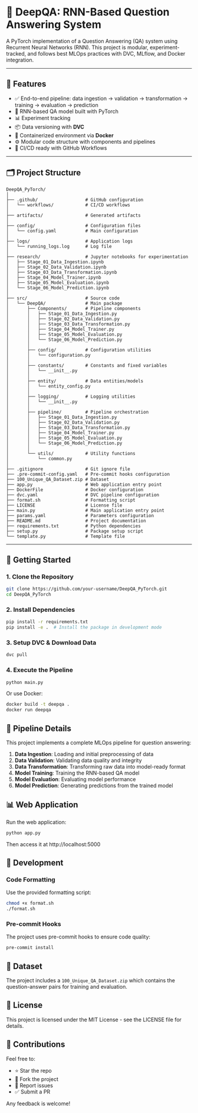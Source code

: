 # 🧠 DeepQA: RNN-Based Question Answering System

A PyTorch implementation of a Question Answering (QA) system using Recurrent Neural Networks (RNN). This project is modular, experiment-tracked, and follows best MLOps practices with DVC, MLflow, and Docker integration.

---

## 📌 Features

- ✅ End-to-end pipeline: data ingestion → validation → transformation → training → evaluation → prediction
- 🔁 RNN-based QA model built with PyTorch
- 📊 Experiment tracking 
- 📦 Data versioning with **DVC**
- 🐳 Containerized environment via **Docker**
- ⚙️ Modular code structure with components and pipelines
- 🔄 CI/CD ready with GitHub Workflows

---

## 🗂️ Project Structure

```
DeepQA_PyTorch/
│
├── .github/                  # GitHub configuration
│   └── workflows/            # CI/CD workflows
│
├── artifacts/                # Generated artifacts
│
├── config/                   # Configuration files
│   └── config.yaml           # Main configuration
│
├── logs/                     # Application logs
│   └── running_logs.log      # Log file
│
├── research/                 # Jupyter notebooks for experimentation
│   ├── Stage_01_Data_Ingestion.ipynb
│   ├── Stage_02_Data_Validation.ipynb
│   ├── Stage_03_Data_Transformation.ipynb
│   ├── Stage_04_Model_Trainer.ipynb
│   ├── Stage_05_Model_Evaluation.ipynb
│   └── Stage_06_Model_Prediction.ipynb
│
├── src/                      # Source code
│   └── DeepQA/               # Main package
│       ├── Components/       # Pipeline components
│       │   ├── Stage_01_Data_Ingestion.py
│       │   ├── Stage_02_Data_Validation.py
│       │   ├── Stage_03_Data_Transformation.py
│       │   ├── Stage_04_Model_Trainer.py
│       │   ├── Stage_05_Model_Evaluation.py
│       │   └── Stage_06_Model_Prediction.py
│       │
│       ├── config/           # Configuration utilities
│       │   └── configuration.py
│       │
│       ├── constants/        # Constants and fixed variables
│       │   └── __init__.py
│       │
│       ├── entity/           # Data entities/models
│       │   └── entity_config.py
│       │
│       ├── logging/          # Logging utilities
│       │   └── __init__.py
│       │
│       ├── pipeline/         # Pipeline orchestration
│       │   ├── Stage_01_Data_Ingestion.py
│       │   ├── Stage_02_Data_Validation.py
│       │   ├── Stage_03_Data_Transformation.py
│       │   ├── Stage_04_Model_Trainer.py
│       │   ├── Stage_05_Model_Evaluation.py
│       │   └── Stage_06_Model_Prediction.py
│       │
│       └── utils/            # Utility functions
│           └── common.py
│
├── .gitignore                # Git ignore file
├── .pre-commit-config.yaml   # Pre-commit hooks configuration
├── 100_Unique_QA_Dataset.zip # Dataset
├── app.py                    # Web application entry point
├── DockerFile                # Docker configuration
├── dvc.yaml                  # DVC pipeline configuration
├── format.sh                 # Formatting script
├── LICENSE                   # License file
├── main.py                   # Main application entry point
├── params.yaml               # Parameters configuration
├── README.md                 # Project documentation
├── requirements.txt          # Python dependencies
├── setup.py                  # Package setup script
└── template.py               # Template file
```

---

## 🚀 Getting Started

### 1. Clone the Repository

```bash
git clone https://github.com/your-username/DeepQA_PyTorch.git
cd DeepQA_PyTorch
```

### 2. Install Dependencies

```bash
pip install -r requirements.txt
pip install -e .  # Install the package in development mode
```

### 3. Setup DVC & Download Data

```bash
dvc pull
```

### 4. Execute the Pipeline

```bash
python main.py
```

Or use Docker:

```bash
docker build -t deepqa .
docker run deepqa
```

## 🔬 Pipeline Details

This project implements a complete MLOps pipeline for question answering:

1. **Data Ingestion**: Loading and initial preprocessing of data
2. **Data Validation**: Validating data quality and integrity
3. **Data Transformation**: Transforming raw data into model-ready format
4. **Model Training**: Training the RNN-based QA model
5. **Model Evaluation**: Evaluating model performance
6. **Model Prediction**: Generating predictions from the trained model

## 📊 Web Application

Run the web application:

```bash
python app.py
```

Then access it at http://localhost:5000

## 🧪 Development

### Code Formatting

Use the provided formatting script:

```bash
chmod +x format.sh
./format.sh
```

### Pre-commit Hooks

The project uses pre-commit hooks to ensure code quality:

```bash
pre-commit install
```

## 📁 Dataset

The project includes a `100_Unique_QA_Dataset.zip` which contains the question-answer pairs for training and evaluation.

## 📄 License

This project is licensed under the MIT License - see the LICENSE file for details.

## 🤝 Contributions

Feel free to:
* ⭐ Star the repo
* 📂 Fork the project
* 🐛 Report issues
* ✅ Submit a PR

Any feedback is welcome!